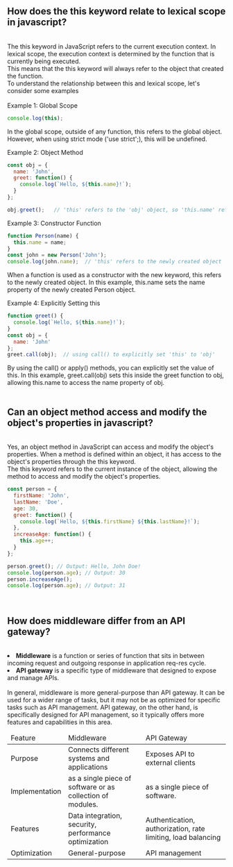 <h2>How does the this keyword relate to lexical scope in javascript?</h2>
<br>
The this keyword in JavaScript refers to the current execution context. In lexical scope, the execution context is determined by the function that is currently being executed. <br>
This means that the this keyword will always refer to the object that created the function.
<br>
To understand the relationship between this and lexical scope, let's consider some examples
<br>
<br>
Example 1: Global Scope

```js
console.log(this);
```
In the global scope, outside of any function, this refers to the global object. However, when using strict mode ('use strict';), this will be undefined.

Example 2: Object Method
```js
const obj = {
  name: 'John',
  greet: function() {
    console.log(`Hello, ${this.name}!`);
  }
};

obj.greet();   // 'this' refers to the 'obj' object, so 'this.name' refers to 'obj.name'
```
Example 3: Constructor Function
```js
function Person(name) {
  this.name = name;
}
const john = new Person('John');
console.log(john.name);  // 'this' refers to the newly created object 'john'
```
When a function is used as a constructor with the new keyword, this refers to the newly created object. In this example, this.name sets the name property of the newly created Person object.

Example 4: Explicitly Setting this<br>
```js
function greet() {
  console.log(`Hello, ${this.name}!`);
}
const obj = {
  name: 'John'
};
greet.call(obj);  // using call() to explicitly set 'this' to 'obj'
```
By using the call() or apply() methods, you can explicitly set the value of this. In this example, greet.call(obj) sets this inside the greet function to obj, allowing this.name to access the name property of obj.
<br>
<br>

<h2>Can an object method access and modify the object's properties in javascript?</h2>
<br>
Yes, an object method in JavaScript can access and modify the object's properties. When a method is defined within an object, it has access to the object's properties through the this keyword. <br>The this keyword refers to the current instance of the object, allowing the method to access and modify the object's properties.

<br>

```js
const person = {
  firstName: 'John',
  lastName: 'Doe',
  age: 30,
  greet: function() {
    console.log(`Hello, ${this.firstName} ${this.lastName}!`);
  },
  increaseAge: function() {
    this.age++;
  }
};

person.greet(); // Output: Hello, John Doe!
console.log(person.age); // Output: 30
person.increaseAge();
console.log(person.age); // Output: 31
```
<br>
<h2>How does middleware differ from an API gateway?</h2>
<br>
<li><b>Middleware</b> is a function or series of function that sits in between incoming request and outgoing response in application req-res cycle.</li>
<li><b>API gateway</b> is a specific type of middleware that designed to expose and manage APIs.</li>
<br>
In general, middleware is more general-purpose than API gateway. It can be used for a wider range of tasks, but it may not be as optimized for specific tasks such as API management. API gateway, on the other hand, is specifically designed for API management, so it typically offers more features and capabilities in this area.
<br>
<table>
<thead>
<tr>
<td>Feature</td>
<td>Middleware</td>
<td>API Gateway</td>
</tr>
</thead>
<tbody>
<tr>
<td>Purpose</td>
<td>Connects different systems and applications</td>
<td>Exposes API to external clients</td>
</tr>
<tr>
<td>Implementation</td>
<td>as a single piece of software or as collection of modules.</td>
<td>as a single piece of software.</td>
</tr>
<tr>
<td>Features</td>
<td>Data integration, security, performance optimization</td>
<td>Authentication, authorization, rate limiting, load balancing</td>
</tr>
<tr>
<td>Optimization</td>
<td>General-purpose</td>
<td>API management</td>
</tr>
</tbody>
</table>